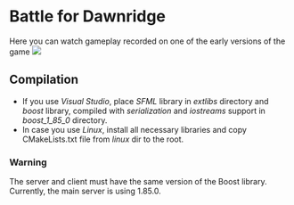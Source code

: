 # Battle for Dawnridge
Here you can watch gameplay recorded on one of the early versions of the game
[![](https://img.youtube.com/vi/bAOoODWE8Ok/0.jpg)](https://www.youtube.com/watch?v=bAOoODWE8Ok)
## Compilation
* If you use _Visual Studio_, place *SFML* library in _extlibs_ directory and *boost* library, compiled with *serialization* and *iostreams* support in _boost_1_85_0_ directory.
* In case you use _Linux_, install all necessary libraries and copy CMakeLists.txt file from _linux_ dir to the root.
### Warning
The server and client must have the same version of the Boost library. Currently, the main server is using 1.85.0.